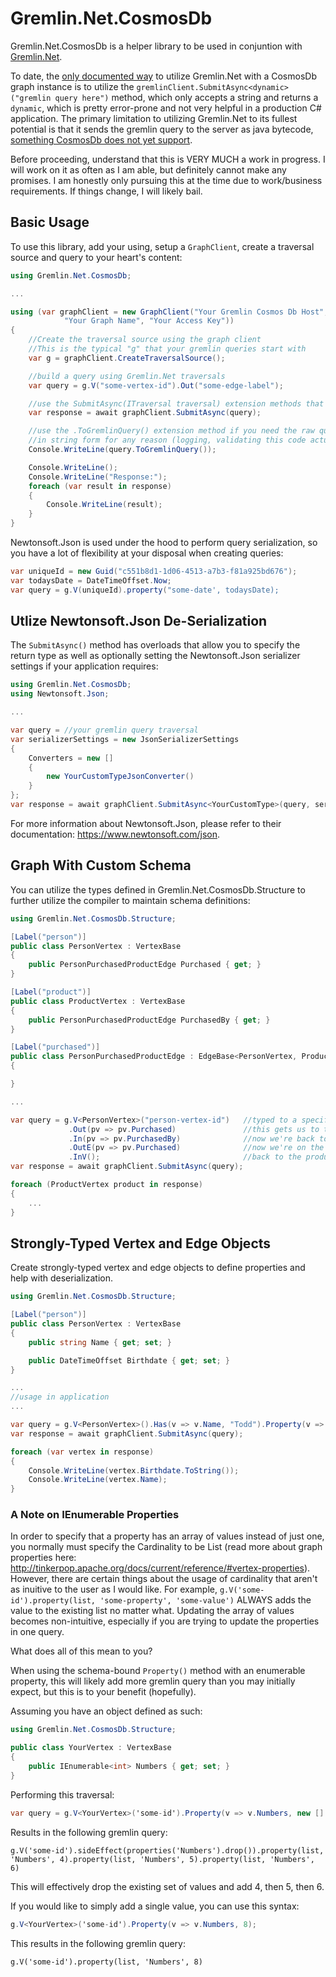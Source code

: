 ﻿# Gremlin.Net.CosmosDb

Gremlin.Net.CosmosDb is a helper library to be used in conjuntion with [Gremlin.Net](https://github.com/apache/tinkerpop/tree/master/gremlin-dotnet).

To date, the [only documented way](https://docs.microsoft.com/en-us/azure/cosmos-db/create-graph-dotnet) to utilize Gremlin.Net with a CosmosDb graph instance is to utilize the `gremlinClient.SubmitAsync<dynamic>("gremlin query here")` method, which only accepts a string and returns a `dynamic`, which is pretty error-prone and not very helpful in a production C# application. The primary limitation to utilizing Gremlin.Net to its fullest potential is that it sends the gremlin query to the server as java bytecode, [something CosmosDb does not yet support](https://feedback.azure.com/forums/263030-azure-cosmos-db/suggestions/33632779-support-gremlin-bytecode-to-enable-the-fluent-api).

Before proceeding, understand that this is VERY MUCH a work in progress. I will work on it as often as I am able, but definitely cannot make any promises. I am honestly only pursuing this at the time due to work/business requirements. If things change, I will likely bail.

## Basic Usage

To use this library, add your using, setup a `GraphClient`, create a traversal source and query to your heart's content:

```c#
using Gremlin.Net.CosmosDb;

...

using (var graphClient = new GraphClient("Your Gremlin Cosmos Db Host", "Your DB Name", 
			"Your Graph Name", "Your Access Key"))
{
    //Create the traversal source using the graph client
    //This is the typical "g" that your gremlin queries start with
    var g = graphClient.CreateTraversalSource();

    //build a query using Gremlin.Net traversals
    var query = g.V("some-vertex-id").Out("some-edge-label");

    //use the SubmitAsync(ITraversal traversal) extension methods that accept Gremlin.Net traversals
    var response = await graphClient.SubmitAsync(query);

    //use the .ToGremlinQuery() extension method if you need the raw query 
    //in string form for any reason (logging, validating this code actually works, etc.)
    Console.WriteLine(query.ToGremlinQuery());

    Console.WriteLine();
    Console.WriteLine("Response:");
    foreach (var result in response)
    {
        Console.WriteLine(result);
    }
}
```

Newtonsoft.Json is used under the hood to perform query serialization, so you have a lot of flexibility at your disposal when creating queries:

```c#
var uniqueId = new Guid("c551b8d1-1d06-4513-a7b3-f81a925bd676");
var todaysDate = DateTimeOffset.Now;
var query = g.V(uniqueId).property("some-date', todaysDate);
```

## Utlize Newtonsoft.Json De-Serialization

The `SubmitAsync()` method has overloads that allow you to specify the return type as well as optionally setting the Newtonsoft.Json serializer settings if your application requires:

```c#
using Gremlin.Net.CosmosDb;
using Newtonsoft.Json;

...

var query = //your gremlin query traversal
var serializerSettings = new JsonSerializerSettings
{
    Converters = new []
    {
        new YourCustomTypeJsonConverter()
    }
};
var response = await graphClient.SubmitAsync<YourCustomType>(query, serializerSettings);
```

For more information about Newtonsoft.Json, please refer to their documentation: https://www.newtonsoft.com/json.

## Graph With Custom Schema

You can utilize the types defined in Gremlin.Net.CosmosDb.Structure to further utilize the compiler to maintain schema definitions:

```c#
using Gremlin.Net.CosmosDb.Structure;

[Label("person")]
public class PersonVertex : VertexBase
{
    public PersonPurchasedProductEdge Purchased { get; }
}

[Label("product")]
public class ProductVertex : VertexBase
{
    public PersonPurchasedProductEdge PurchasedBy { get; }
}

[Label("purchased")]
public class PersonPurchasedProductEdge : EdgeBase<PersonVertex, ProductVertex>
{

}

...

var query = g.V<PersonVertex>("person-vertex-id")   //typed to a specific Vertex class
             .Out(pv => pv.Purchased)               //this gets us to the ProductVertex
             .In(pv => pv.PurchasedBy)              //now we're back to the PersonVertex
             .OutE(pv => pv.Purchased)              //now we're on the edge (still type-specific)
             .InV();                                //back to the product vertex
var response = await graphClient.SubmitAsync(query);

foreach (ProductVertex product in response)
{
	...
}
```

## Strongly-Typed Vertex and Edge Objects

Create strongly-typed vertex and edge objects to define properties and help with deserialization.

```c#
using Gremlin.Net.CosmosDb.Structure;

[Label("person")]
public class PersonVertex : VertexBase
{
    public string Name { get; set; }

    public DateTimeOffset Birthdate { get; set; }
}

...
//usage in application
...

var query = g.V<PersonVertex>().Has(v => v.Name, "Todd").Property(v => v.Birthdate, DateTimeOffset.Now);
var response = await graphClient.SubmitAsync(query);

foreach (var vertex in response)
{
    Console.WriteLine(vertex.Birthdate.ToString());
    Console.WriteLine(vertex.Name);
}
```

### A Note on IEnumerable Properties

In order to specify that a property has an array of values instead of just one, you normally must specify the Cardinality to be List (read more about graph properties here: http://tinkerpop.apache.org/docs/current/reference/#vertex-properties). However, there are certain things about the usage of cardinality that aren't as inuitive to the user as I would like. For example, `g.V('some-id').property(list, 'some-property', 'some-value')` ALWAYS adds the value to the existing list no matter what. Updating the array of values becomes non-intuitive, especially if you are trying to update the properties in one query.

What does all of this mean to you?

When using the schema-bound `Property()` method with an enumerable property, this will likely add more gremlin query than you may initially expect, but this is to your benefit (hopefully).

Assuming you have an object defined as such:

```c#
using Gremlin.Net.CosmosDb.Structure;

public class YourVertex : VertexBase
{
    public IEnumerable<int> Numbers { get; set; }
}
```

Performing this traversal:

```c#
var query = g.V<YourVertex>('some-id').Property(v => v.Numbers, new [] { 4, 5, 6 });
```

Results in the following gremlin query:

```
g.V('some-id').sideEffect(properties('Numbers').drop()).property(list, 'Numbers', 4).property(list, 'Numbers', 5).property(list, 'Numbers', 6)
```

This will effectively drop the existing set of values and add 4, then 5, then 6.

If you would like to simply add a single value, you can use this syntax:

```c#
g.V<YourVertex>('some-id').Property(v => v.Numbers, 8);
```

This results in the following gremlin query:

```
g.V('some-id').property(list, 'Numbers', 8)
```